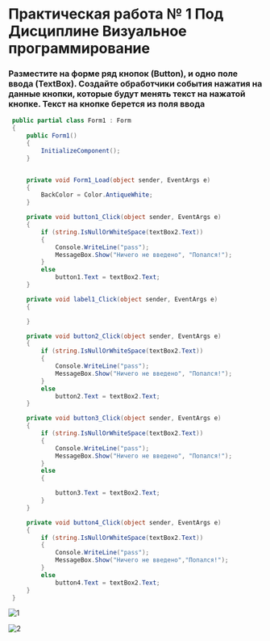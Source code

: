 Практическая работа № 1 Под Дисциплине Визуальное программирование
=====================
### Разместите на форме ряд кнопок (Button), и одно поле ввода (TextBox). Создайте обработчики события нажатия на данные кнопки, которые будут менять текст на нажатой кнопке. Текст на кнопке берется из поля ввода
```C#
 public partial class Form1 : Form
 {
     public Form1()
     {
         InitializeComponent();
     }


     private void Form1_Load(object sender, EventArgs e)
     {
         BackColor = Color.AntiqueWhite;
     }

     private void button1_Click(object sender, EventArgs e)
     {
         if (string.IsNullOrWhiteSpace(textBox2.Text))
         {
             Console.WriteLine("pass");
             MessageBox.Show("Ничего не введено", "Попался!");
         }
         else
             button1.Text = textBox2.Text;
     }

     private void label1_Click(object sender, EventArgs e)
     {

     }

     private void button2_Click(object sender, EventArgs e)
     {
         if (string.IsNullOrWhiteSpace(textBox2.Text))
         {
             Console.WriteLine("pass");
             MessageBox.Show("Ничего не введено", "Попался!");
         }
         else
             button2.Text = textBox2.Text;
     }

     private void button3_Click(object sender, EventArgs e)
     {
         if (string.IsNullOrWhiteSpace(textBox2.Text))
         {
             Console.WriteLine("pass");
             MessageBox.Show("Ничего не введено", "Попался!");
         }
         else
         {

             button3.Text = textBox2.Text;
         }
     }

     private void button4_Click(object sender, EventArgs e)
     {
         if (string.IsNullOrWhiteSpace(textBox2.Text))
         {
             Console.WriteLine("pass");
             MessageBox.Show("Ничего не введено","Попался!");
         }
         else
             button4.Text = textBox2.Text;
     }
 }
```

![1](https://github.com/Nick09917/VisualC-_lab1/assets/115313324/5f069e5d-66f4-4163-a925-3dc4cad41a1a)

![2](https://github.com/Nick09917/VisualC-_lab1/assets/115313324/1d7afd1b-9d32-4b64-b358-e85d4013759d)



